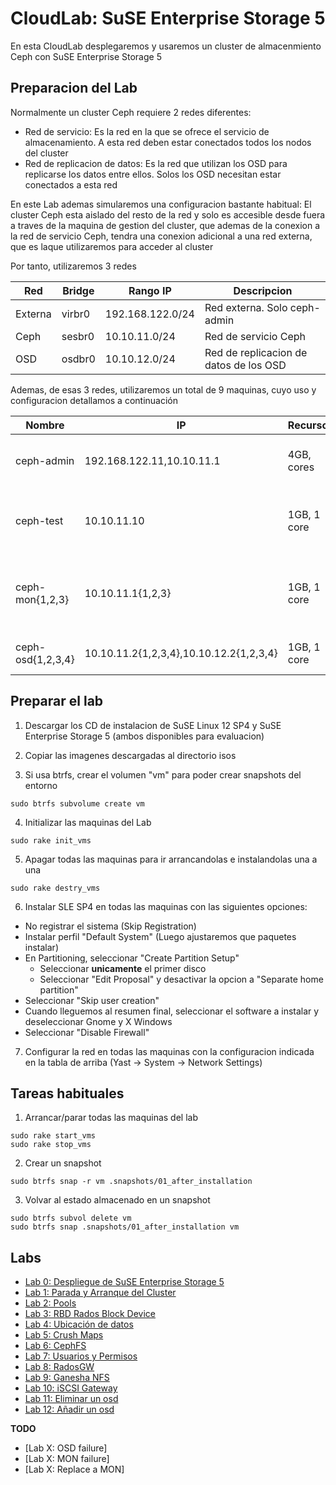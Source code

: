 # CloudLab: SuSE Enterprise Storage 5

En esta CloudLab desplegaremos y usaremos un cluster de almacenmiento Ceph con SuSE Enterprise Storage 5

## Preparacion del Lab

Normalmente un cluster Ceph requiere 2 redes diferentes:

  * Red de servicio: Es la red en la que se ofrece el servicio de almacenamiento. A esta red deben estar conectados todos los nodos del cluster
  * Red de replicacion de datos: Es la red que utilizan los OSD para replicarse los datos entre ellos. Solos los OSD necesitan estar conectados a esta red

En este Lab ademas simularemos una configuracion bastante habitual: El cluster Ceph esta aislado del resto de la red y solo es accesible desde fuera a traves de la maquina de gestion del cluster, que ademas de la conexion a la red de servicio Ceph, tendra una conexion adicional a una red externa, que es laque utilizaremos para acceder al cluster

Por tanto, utilizaremos 3 redes

| Red | Bridge | Rango IP | Descripcion |
|-----|--------|-------|-------------| 
| Externa | virbr0 | 192.168.122.0/24 | Red externa. Solo ceph-admin |
| Ceph | sesbr0 | 10.10.11.0/24 | Red de servicio Ceph |
| OSD | osdbr0 | 10.10.12.0/24 | Red de replicacion de datos de los OSD |

Ademas, de esas 3 redes, utilizaremos un total de  9 maquinas, cuyo uso y configuracion detallamos a continuación

| Nombre | IP | Recursos | Discos | Servicios | Descripcion |
|------|----|-----------|------|----------|-------------| 
| ceph-admin | 192.168.122.11,10.10.11.1 | 4GB, cores | 1x40G | OpenATTIC, salt-master | Deploy and monitoring, network gateway |
| ceph-test | 10.10.11.10 | 1GB, 1 core | 1x40G | None | Just a test host to use as a client for iSCSI, NFS, etc |
| ceph-mon{1,2,3} | 10.10.11.1{1,2,3} | 1GB, 1 core| 1x40G | MON, MGR, MDS, iSCSI Gateway, NFS-Ganesha, RadosGW | Monitors and service gateways |
| ceph-osd{1,2,3,4} | 10.10.11.2{1,2,3,4},10.10.12.2{1,2,3,4} | 1GB, 1 core | 1x40G + 2x30G | OSD | Ceph OSD storage hosts |

## Preparar el lab

  1. Descargar los CD de instalacion de SuSE Linux 12 SP4 y SuSE Enterprise Storage 5 (ambos disponibles para evaluacion)

  2. Copiar las imagenes descargadas al directorio isos

  3. Si usa btrfs, crear el volumen "vm" para poder crear snapshots del entorno

```shell
sudo btrfs subvolume create vm
```

  4. Initializar las maquinas del Lab

```shell
sudo rake init_vms
```

  5. Apagar todas las maquinas para ir arrancandolas e instalandolas una a una

```shell
sudo rake destry_vms
```

  6. Instalar SLE SP4 en todas las maquinas con las siguientes opciones:

   * No registrar el sistema (Skip Registration)
   * Instalar perfil "Default System" (Luego ajustaremos que paquetes instalar)
   * En Partitioning, seleccionar "Create Partition Setup"
     * Seleccionar **unicamente** el primer disco
     * Seleccionar "Edit Proposal" y desactivar la opcion a "Separate home partition"
   * Seleccionar "Skip user creation"
   * Cuando lleguemos al resumen final, seleccionar el software a instalar y deseleccionar Gnome y X Windows
   * Seleccionar "Disable Firewall"

  7. Configurar la red en todas las maquinas con la configuracion indicada en la tabla de arriba (Yast -> System -> Network Settings)

## Tareas habituales 

  1. Arrancar/parar todas las maquinas del lab

```shell
sudo rake start_vms
sudo rake stop_vms
```

  2. Crear un snapshot

```shell
sudo btrfs snap -r vm .snapshots/01_after_installation
```

  3. Volvar al estado almacenado en un snapshot

```shell
sudo btrfs subvol delete vm
sudo btrfs snap .snapshots/01_after_installation vm
```

## Labs

  * [Lab 0: Despliegue de SuSE Enterprise Storage 5](labs/00_Deploy_SES5.md)
  * [Lab 1: Parada y Arranque del Cluster](labs/01_Start_Stop_Cluster.md)
  * [Lab 2: Pools](labs/02_Pools.md)
  * [Lab 3: RBD Rados Block Device](labs/03_RBD_Rados_Block_Device.md)
  * [Lab 4: Ubicación de datos](labs/04_Ubicacion_de_datos.md)
  * [Lab 5: Crush Maps](labs/05_Crush_Maps.md)
  * [Lab 6: CephFS](labs/06_CephFS.md)
  * [Lab 7: Usuarios y Permisos](labs/07_Usuarios_y_Permisos.md)
  * [Lab 8: RadosGW](labs/08_RadosGW.md)
  * [Lab 9: Ganesha NFS](labs/09_Ganesha_NFS.md)
  * [Lab 10: iSCSI Gateway](labs/10_iSCSI_GW.md)
  * [Lab 11: Eliminar un osd](labs/11_Remove_osd.md)
  * [Lab 12: Añadir un osd](labs/12_Add_osd.md)

**TODO**

  * [Lab X: OSD failure]
  * [Lab X: MON failure]
  * [Lab X: Replace a MON]

